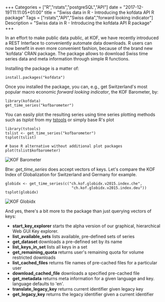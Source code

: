 +++
Categories = ["R","rstats","postgreSQL","API"]
date = "2017-12-19T11:11:05+01:00"
title = "Swiss data in R - Introducing the kofdata API R package"
Tags = ["rstats","API","Swiss data","forward looking indicator"]
Description = "Swiss data in R - Introducing the kofdata API R package"
+++

In an effort to make public data public, at KOF, we have recently introduced a REST Interface
to conveniently automate data downloads. R users can now benefit in even more convenient fashion, 
because of the brand new 'kofdata' CRAN package. The package allows to download Swiss time series data and meta information
through simple R functions. 

Installing the package is a matter of:


```
install.packages("kofdata")
```

Once you installed the package, you can, e.g., get Switzerland's most popular macro economic *forward looking indicator*, the KOF Barometer, by: 

```
library(kofdata)
get_time_series("kofbarometer")
```

You can easily plot the resulting series using time series plotting methods such as *tsplot* from my [tstools](https://github.com/mbannert/tstools) or simply base R's plot

```
library(tstools)
tslist <- get_time_series("kofbarometer")
tsplot(tslist)

# base R alternative without additional plot packages
plot(tslist$kofbarometer)

```

![KOF Barometer](/images/kofbarometer.png)



Btw: *get_time_series* does accept vectors of keys. Let's compare the KOF Index of Globalization for Switzerland and Germany for example. 

```
globidx <- get_time_series(c("ch.kof.globidx.v2015.index.che",
                              "ch.kof.globidx.v2015.index.deu"))
tsplot(globidx)

```

![KOF Globidx](/images/kofbarometer.png)


And yes, there's a bit more to the package than just querying vectors of keys: 


- **start_key_explorer** starts the alpha version of our graphical, hierarchical Web GUI Key explorer.
- **list_available_sets** lists available, pre-defined sets of series
- **get_dataset** downloads a pre-defined set by its name
- **list_keys_in_set** lists all keys in a set
- **get_remaining_quota** returns user's remaining quota for volume restricted downloads
- **list_cached_files** returns file names of pre-cached files for a particular user
- **download_cached_file** downloads a specified pre-cached file
- **get_metadata** returns meta information for a given language and key. language defaults to 'en'.
- **translate_legacy_key** returns current identifier given legacy key
- **get_legacy_key** returns the legacy identifier given a current identifier
   




   









